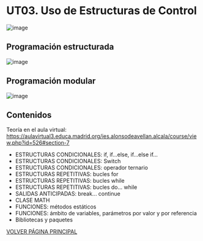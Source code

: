# UT03. Uso de Estructuras de Control

![image](https://github.com/profeMelola/Programacion-03-2023-24/assets/91023374/dfbe2ca6-adf5-4cd9-92dc-5658cacde7f9)

## Programación estructurada

 ![image](https://github.com/profeMelola/Programacion-03-2023-24/assets/91023374/5a4feaec-1f4b-4a0e-8948-d4ed05df45ad)


## Programación modular

![image](https://github.com/profeMelola/Programacion-03-2023-24/assets/91023374/c807a8bc-37fb-4833-b0dc-7de5c89dfdaa)


## Contenidos

Teoría en el aula virtual: 
https://aulavirtual3.educa.madrid.org/ies.alonsodeavellan.alcala/course/view.php?id=526#section-7


- ESTRUCTURAS CONDICIONALES: if, if...else, if...else if...
- ESTRUCTURAS CONDICIONALES: Switch
- ESTRUCTURAS CONDICIONALES: operador ternario
- ESTRUCTURAS REPETITIVAS: bucles for
- ESTRUCTURAS REPETITIVAS: bucles while
- ESTRUCTURAS REPETITIVAS: bucles do... while
- SALIDAS ANTICIPADAS: break... continue
- CLASE MATH
- FUNCIONES: métodos estáticos
- FUNCIONES: ámbito de variables, parámetros por valor y por referencia
- Bibliotecas y paquetes


[VOLVER PÁGINA PRINCIPAL](https://github.com/profeMelola/Programacion-00-2023-24)
